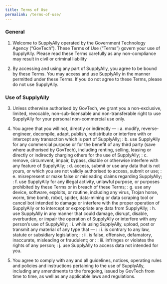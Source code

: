 ```yaml
---
title: Terms of Use
permalink: /terms-of-use/
---
```

### **General**

1. Welcome to SupplyAlly operated by the Government Technology Agency (“GovTech”). These Terms of Use (“Terms”) govern your use of SupplyAlly. Please read these Terms carefully as any non-compliance may result in civil or criminal liability

2. By accessing and using any part of SupplyAlly, you agree to be bound by these Terms. You may access and use SupplyAlly in the manner permitted under these Terms. If you do not agree to these Terms, please do not use SupplyAlly.

### **Use of SupplyAlly**

3. Unless otherwise authorised by GovTech, we grant you a non-exclusive, limited, revocable, non-sub-licensable and non-transferable right to use SupplyAlly for your personal non-commercial use only.

4. You agree that you will not, directly or indirectly —
: a. modify, reverse-engineer, decompile, adapt, publish, redistribute or interfere with or intercept any transaction which is part of SupplyAlly;
: b. use SupplyAlly for any commercial purpose or for the benefit of any third party (save where authorised by GovTech), including renting, selling, leasing or directly or indirectly charging others for the use of SupplyAlly;
: c. remove, circumvent, impair, bypass, disable or otherwise interfere with any feature of SupplyAlly;
: d. access, submit or use any data that is not yours, or which you are not validly authorised to access, submit or use;
: e. misrepresent or make false or misleading claims regarding SupplyAlly;
: f. use SupplyAlly for any illegal activity, unlawful purpose, or purposes prohibited by these Terms or in breach of these Terms;
: g. use any device, software, exploits, or routine, including any virus, Trojan horse, worm, time bomb, robot, spider, data-mining or data scraping tool or cancel bot intended to damage or interfere with the proper operation of SupplyAlly or to intercept or expropriate any data from SupplyAlly;
: h. use SupplyAlly in any manner that could damage, disrupt, disable, overburden, or impair the operation of SupplyAlly or interfere with any person’s use of SupplyAlly;
: i. while using SupplyAlly, upload, post or transmit any material of any type that —
: : i. is contrary to any law, statute or subsidiary legislation;
: : ii. is false, offensive, defamatory, inaccurate, misleading or fraudulent; or
: : iii. infringes or violates the rights of any person;
: j. use SupplyAlly to access data not intended for you.
5. You agree to comply with any and all guidelines, notices, operating rules and policies and instructions pertaining to the use of SupplyAlly, including any amendments to the foregoing, issued by GovTech from time to time, as well as any applicable laws and regulations.
